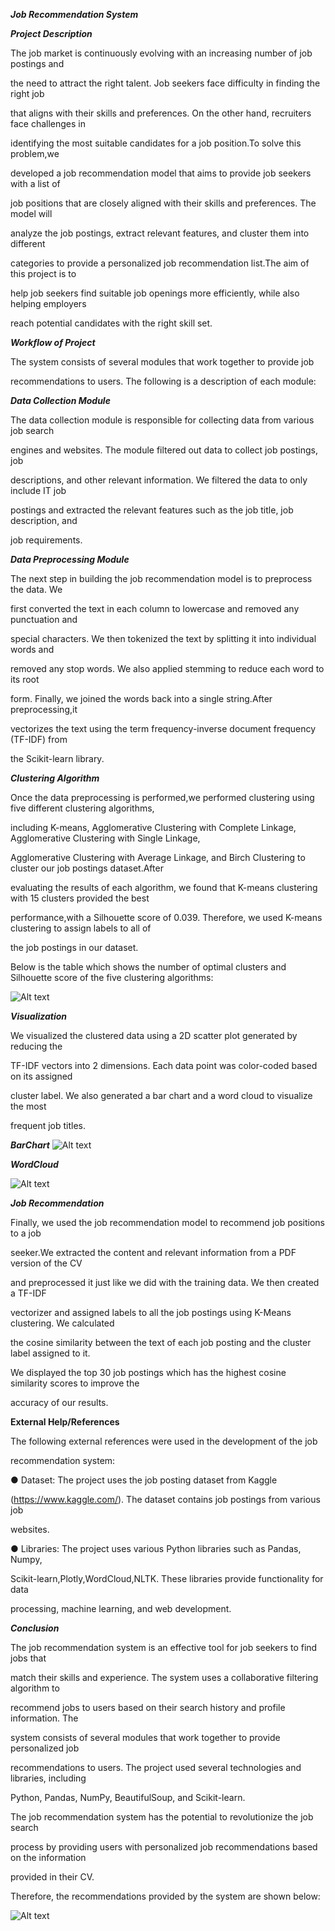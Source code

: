 <a name="br1"></a>***Job Recommendation System***

***Project Description***

The job market is continuously evolving with an increasing number of job postings and

the need to attract the right talent. Job seekers face difficulty in finding the right job 

that aligns with their skills and preferences. On the other hand, recruiters face challenges in

identifying the most suitable candidates for a job position.To solve this problem,we

developed a job recommendation model that aims to provide job seekers with a list of

job positions that are closely aligned with their skills and preferences. The model will

analyze the job postings, extract relevant features, and cluster them into different

categories to provide a personalized job recommendation list.The aim of this project is to

help job seekers find suitable job openings more efficiently, while also helping employers

reach potential candidates with the right skill set.

***Workflow of Project***

The system consists of several modules that work together to provide job

recommendations to users. The following is a description of each module:

***Data Collection Module***

The data collection module is responsible for collecting data from various job search

engines and websites. The module filtered out data to collect job postings, job

descriptions, and other relevant information. We filtered the data to only include IT job

postings and extracted the relevant features such as the job title, job description, and

job requirements.

***Data Preprocessing Module***

The next step in building the job recommendation model is to preprocess the data. We

first converted the text in each column to lowercase and removed any punctuation and

special characters. We then tokenized the text by splitting it into individual words and

removed any stop words. We also applied stemming to reduce each word to its root

form. Finally, we joined the words back into a single string.After preprocessing,it

vectorizes the text using the term frequency-inverse document frequency (TF-IDF) from

the Scikit-learn library.

***Clustering Algorithm***

Once the data preprocessing is performed,we performed clustering using five different clustering algorithms,

including K-means, Agglomerative Clustering with Complete Linkage, Agglomerative Clustering with Single Linkage,

Agglomerative Clustering with Average Linkage, and Birch Clustering to cluster our job postings dataset.After 

evaluating the results of each algorithm, we found that K-means clustering with 15 clusters provided the best

performance,with a Silhouette score of 0.039. Therefore, we used K-means clustering to assign labels to all of

the job postings in our dataset.

Below is the table which shows the number of optimal clusters and Silhouette score of the five clustering algorithms:

![Alt text](t.PNG)



***Visualization***

We visualized the clustered data using a 2D scatter plot generated by reducing the

TF-IDF vectors into 2 dimensions. Each data point was color-coded based on its assigned

cluster label. We also generated a bar chart and a word cloud to visualize the most

frequent job titles.

***BarChart***
![Alt text](barchart.PNG)

***WordCloud***

![Alt text](wordcloud.PNG)



***Job Recommendation***

Finally, we used the job recommendation model to recommend job positions to a job

seeker.We extracted the content and relevant information from a PDF version of the CV 

and preprocessed it just like we did with the training data. We then created a TF-IDF 

vectorizer and assigned labels to all the job postings using K-Means clustering. We calculated

the cosine similarity between the text of each job posting and the cluster label assigned to it.

We displayed the top 30 job postings which has the highest cosine similarity scores to improve the

accuracy of our results.

**External Help/References**

The following external references were used in the development of the job

recommendation system:

● Dataset: The project uses the job posting dataset from Kaggle

(<https://www.kaggle.com/>). The dataset contains job postings from various job

websites.

● Libraries: The project uses various Python libraries such as Pandas, Numpy,

Scikit-learn,Plotly,WordCloud,NLTK. These libraries provide functionality for data

processing, machine learning, and web development.



***Conclusion***

The job recommendation system is an effective tool for job seekers to find jobs that

match their skills and experience. The system uses a collaborative filtering algorithm to

recommend jobs to users based on their search history and profile information. The

system consists of several modules that work together to provide personalized job

recommendations to users. The project used several technologies and libraries, including

Python, Pandas, NumPy, BeautifulSoup, and Scikit-learn.

The job recommendation system has the potential to revolutionize the job search

process by providing users with personalized job recommendations based on the information

provided in their CV.

Therefore, the recommendations provided by the system are shown below:

![Alt text](final.PNG)



